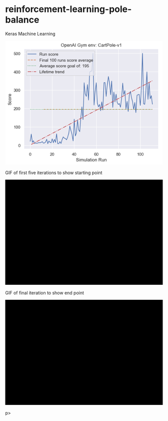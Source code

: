 # reinforcement-learning-pole-balance
Keras Machine Learning
<p
Photo of scores through life of model till solved
<p align="center"><img src="scores.png" /></p>

GIF of first five iterations to show starting point
<p align="center"><img src="FirstFiveIterations.gif" /></p>

GIF of final iteration to show end point
<p align="center"><img src="RunningModelExample.gif" /></p>

p>
